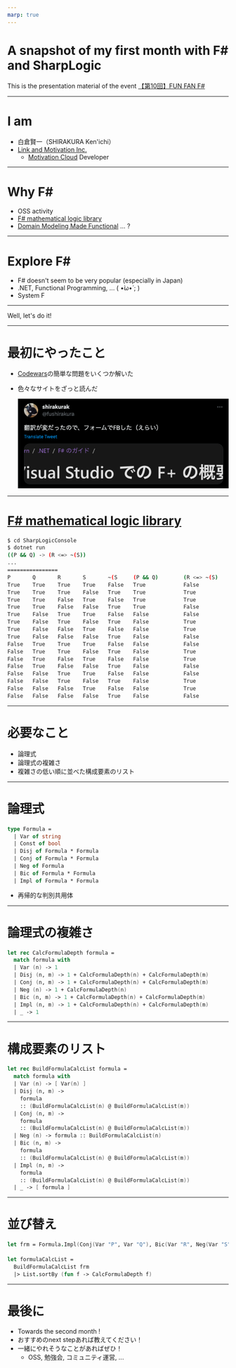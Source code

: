 ```yaml
---
marp: true
---
```


# A snapshot of my first month with F# and SharpLogic

This is the presentation material of the event [【第10回】FUN FAN F#](https://fun-fan-fsharp.connpass.com/event/282666/)

---

# I am

- 白倉賢一（SHIRAKURA Ken'ichi）
- [Link and Motivation Inc.](https://www.lmi.ne.jp/)
  - [Motivation Cloud](https://www.motivation-cloud.com/) Developer

---

# Why F#

- OSS activity
- [F# mathematical logic library](https://github.com/GeorgePlotnikov/SharpLogic)
- [Domain Modeling Made Functional](https://fsharpforfunandprofit.com/books/) ... ?

---

# Explore F#

- F# doesn't seem to be very popular (especially in Japan)
- .NET, Functional Programming, ... ( •̀ω•́ ;  )
- System F

---

Well, let's do it!

---

# 最初にやったこと

- [Codewars](https://www.codewars.com/dashboard)の簡単な問題をいくつか解いた
- 色々なサイトをざっと読んだ

  ![tw](img/img1.png)

---

# [F# mathematical logic library](https://github.com/GeorgePlotnikov/SharpLogic)

```sh
$ cd SharpLogicConsole
$ dotnet run
((P && Q) -> (R <=> ~(S))
...
================
P       Q       R       S       ~(S     (P && Q)        (R <=> ~(S)     ((P && Q) -> (R <=> ~(S))
True    True    True    True    False   True            False           False
True    True    True    False   True    True            True            True
True    True    False   True    False   True            True            True
True    True    False   False   True    True            False           False
True    False   True    True    False   False           False           True
True    False   True    False   True    False           True            True
True    False   False   True    False   False           True            True
True    False   False   False   True    False           False           True
False   True    True    True    False   False           False           True
False   True    True    False   True    False           True            True
False   True    False   True    False   False           True            True
False   True    False   False   True    False           False           True
False   False   True    True    False   False           False           True
False   False   True    False   True    False           True            True
False   False   False   True    False   False           True            True
False   False   False   False   True    False           False           True
```

---

# 必要なこと

- 論理式
- 論理式の複雑さ
- 複雑さの低い順に並べた構成要素のリスト

---

# 論理式

```fs
type Formula =
  | Var of string
  | Const of bool
  | Disj of Formula * Formula
  | Conj of Formula * Formula
  | Neg of Formula
  | Bic of Formula * Formula
  | Impl of Formula * Formula
```

- 再帰的な判別共用体

---

# 論理式の複雑さ

```fs
let rec CalcFormulaDepth formula =
  match formula with
  | Var (n) -> 1
  | Disj (n, m) -> 1 + CalcFormulaDepth(n) + CalcFormulaDepth(m)
  | Conj (n, m) -> 1 + CalcFormulaDepth(n) + CalcFormulaDepth(m)
  | Neg (n) -> 1 + CalcFormulaDepth(n)
  | Bic (n, m) -> 1 + CalcFormulaDepth(n) + CalcFormulaDepth(m)
  | Impl (n, m) -> 1 + CalcFormulaDepth(n) + CalcFormulaDepth(m)
  | _ -> 1
```

---

# 構成要素のリスト

```fs
let rec BuildFormulaCalcList formula =
  match formula with
  | Var (n) -> [ Var(n) ]
  | Disj (n, m) ->
    formula
    :: (BuildFormulaCalcList(n) @ BuildFormulaCalcList(m))
  | Conj (n, m) ->
    formula
    :: (BuildFormulaCalcList(n) @ BuildFormulaCalcList(m))
  | Neg (n) -> formula :: BuildFormulaCalcList(n)
  | Bic (n, m) ->
    formula
    :: (BuildFormulaCalcList(n) @ BuildFormulaCalcList(m))
  | Impl (n, m) ->
    formula
    :: (BuildFormulaCalcList(n) @ BuildFormulaCalcList(m))
  | _ -> [ formula ]
```

---

# 並び替え

```fs
let frm = Formula.Impl(Conj(Var "P", Var "Q"), Bic(Var "R", Neg(Var "S")))

let formulaCalcList =
  BuildFormulaCalcList frm
  |> List.sortBy (fun f -> CalcFormulaDepth f)
```

---

# 最後に

- Towards the second month !
- おすすめのnext stepあれば教えてください！
- 一緒にやれそうなことがあればぜひ！
  - OSS, 勉強会, コミュニティ運営, ...

